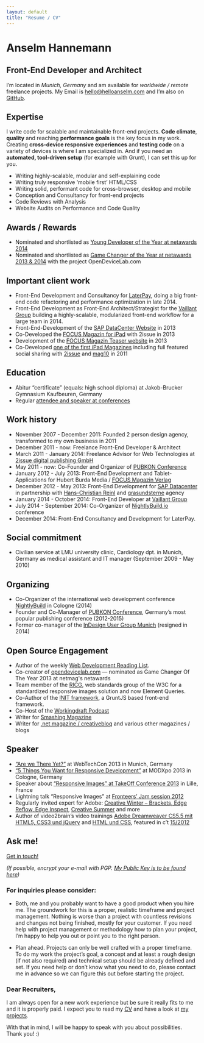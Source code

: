 ```yaml
---
layout: default
title: "Resume / CV"
---
```

# Anselm Hannemann

## Front-End Developer and Architect

<article class="hire">

I’m located in _Munich, Germany_ and am available for _worldwide / remote_ freelance projects. My Email is [hello@helloanselm.com](mailto:hello@helloanselm.com) and I’m also on [GitHub](https://github.com/anselmh/).

## Expertise

I write code for scalable and maintainable front-end projects. **Code climate**, **quality** and reaching **performance goals** is the key focus in my work. Creating **cross-device responsive experiences** and **testing code** on a variety of devices is where I am specialized in. And if you need an **automated, tool-driven setup** (for example with Grunt), I can set this up for you.

- Writing highly-scalable, modular and self-explaining code
- Writing truly responsive ‘mobile first’ HTML/CSS
- Writing solid, performant code for cross-browser, desktop and mobile
- Conception and Consultancy for front-end projects
- Code Reviews with Analysis
- Website Audits on Performance and Code Quality

## Awards / Rewards

- Nominated and shortlisted as [Young Developer of the Year at netawards 2014](https://thenetawards.com/vote/young-developer/anselm-hannemann/)
- Nominated and shortlisted as [Game Changer of the Year at netawards 2013 &amp; 2014](https://thenetawards.com/vote/game-changer/open-device-lab/) with the project OpenDeviceLab.com

## Important client work

- Front-End Development and Consultancy for [LaterPay](https://laterpay.net/), doing a big front-end code refactoring and performance optimization in late 2014.
- Front-End Development as Front-End Architect/Strategist for the [Vaillant Group](http://www.vaillant-group.com/) building a highly-scalable, modularized front-end workflow for a large team in 2014.
- Front-End-Development of the [SAP DataCenter Website](http://www.sapdatacenter.com/en/#!) in 2013
- Co-Developed the [FOCUS Magazin for iPad](https://itunes.apple.com/us/app/focus-magazin/id548284324?mt=8) with 2issue in 2013
- Development of the [FOCUS Magazin Teaser website](http://media.focus-magazin.de/) in 2013
- Co-Developed [one of the first iPad Magazines](https://itunes.apple.com/de/app/monte-sommer-2011/id447344403) including full featured social sharing with [2issue](http://2issue.com/) and [mag10](http://mag10.my/) in 2011

## Education

- Abitur “certificate” (equals: high school diploma) at Jakob-Brucker Gymnasium Kaufbeuren, Germany
- Regular [attendee and speaker at conferences](http://lanyrd.com/profile/anselmhannemann/past/)

## Work history

- November 2007 - December 2011: Founded 2 person design agency, transformed to my own business in 2011
- December 2011 - now: Freelance Front-End Developer & Architect
- March 2011 - January 2014: Freelance Advisor for Web Technologies at [2issue digital publishing GmbH](http://2issue.com/)
- May 2011 - now: Co-Founder and Organizer of [PUBKON Conference](http://2014.pubkon.eu/)
- January 2012 - July 2013: Front-End Development and Tablet-Applications for Hubert Burda Media / [FOCUS Magazin Verlag](http://www.focus.de/)
- December 2012 - May 2013: Front-End Development for [SAP Datacenter](http://www.sapdatacenter.com/) in partnership with [Hans-Christian Reinl](https://drublic.de/) and [grasundsterne](http://www.grasundsterne.de/home-en) agency
- January 2014 - October 2014: Front-End Developer at [Vaillant Group](http://www.vaillant-group.com/)
- July 2014 - September 2014: Co-Organizer of [NightlyBuild.io](http://www.nightlybuild.io/) conference
- December 2014: Front-End Consultancy and Development for LaterPay.

## Social commitment
- Civilian service at LMU university clinic, Cardiology dpt. in Munich, Germany as medical assistant and IT manager (September 2009 - May 2010)

## Organizing

- Co-Organizer of the international web development conference [NightlyBuild](http://www.nightlybuild.io/) in Cologne (2014)
- Founder and Co-Manager of [PUBKON Conference](http://pubkon.eu/), Germany’s most popular publishing conference (2012-2015)
- Former co-manager of the [InDesign User Group Munich](http://www.indesignusergroup.com/chapters/munich/) (resigned in 2014)

## Open Source Engagement

- Author of the weekly [Web Development Reading List](http://wdrl.info/).
- Co-creator of [opendevicelab.com](http://opendevicelab.com/) &mdash; nominated as Game Changer Of The Year 2013 at netmag's netawards
- Team member of the [RICG](http://ricg.io/), web standards group of the W3C for a standardized responsive images solution and now Element Queries.
- Co-Author of the [INIT framework](https://use-init.com/), a GruntJS based front-end framework.
- Co-Host of the [Workingdraft Podcast](http://workingdraft.de/)
- Writer for [Smashing Magazine](http://www.smashingmagazine.com/author/anselm-hannemann/)
- Writer for [.net magazine / creativebloq](http://www.netmagazine.com/features/road-responsive-images) and various other magazines / blogs

## Speaker

- [“Are we There Yet?”](http://slidedeck.io/anselmh/webtechcon-13--we-are-not-there-yet) at WebTechCon 2013 in Munich, Germany
- [“5 Things You Want for Responsive Development”](https://helloanselm.com/modxpoeu--5-things-you-want-for-rwd/#/) at MODXpo 2013 in Cologne, Germany
- Speaker about [“Responsive Images” at TakeOff Conference 2013](http://www.youtube.com/watch?v=pPOeg5WAhgw) in Lille, France
- Lightning talk “Responsive Images” at [Fronteers’ Jam session 2012](https://vimeo.com/51897011)
- Regularly invited expert for Adobe: [Creative Winter – Brackets, Edge Reflow, Edge Inspect](http://www.youtube.com/user/AdobePRD/videos?flow=grid&view=0), [Creative Summer](http://www.youtube.com/watch?v=7AfXR-Ung9I&list=UU7-iNajG033J_66k16whthw&index=1&feature=plcp) and more
- Author of video2brain’s video trainings [Adobe Dreamweaver CS5.5 mit HTML5, CSS3 und jQuery](http://www.video2brain.com/de/videotraining/moderne-websites-mit-dreamweaver-cs5-5-html5-css3-und-jquery) and [HTML und CSS](http://www.video2brain.com/de/videotraining/html-und-css), featured in c’t [15/2012](http://www.heise.de/ct/inhalt/2012/15/117/)


## Ask me!

<a class="btn--big--positive" href="mailto:hello@helloanselm.com?subject=I%20came%20across%20your%20website%20and%20wanted%20to%20talk%20to%20you">Get in touch!</a>

_(If possible, encrypt your e-mail with PGP. [My Public Key is to be found here](https://anselm.taurus.uberspace.de/1BE74300.asc))_


<a id="matchmyinterest"> </a>

### For inquiries please consider:

- Both, me and you probably want to have a good product when you hire me. The groundwork for this is a proper, realistic timeframe and project management. Nothing is worse than a project with countless revisions and changes not being finished, mostly for your customer. If you need help with project management or methodology how to plan your project, I’m happy to help you out or point you to the right person.

- Plan ahead. Projects can only be well crafted with a proper timeframe. To do my work the project’s goal, a concept and at least a rough design (if not also required) and technical setup should be already defined and set. If you need help or don’t know what you need to do, please contact me in advance so we can figure this out before starting the project.

<a id="recruiters"> </a>

### Dear Recruiters,

I am always open for a new work experience but be sure it really fits to me and it is properly paid.
I expect you to read my [CV](/cv/) and have a look at [my projects](/work/).

With that in mind, I will be happy to speak with you about possibilities. Thank you! :)

</article>
